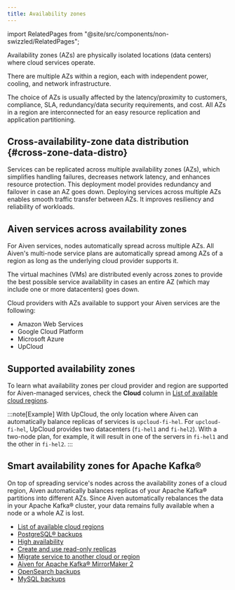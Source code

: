 ```yaml
---
title: Availability zones
---
```


import RelatedPages from "@site/src/components/non-swizzled/RelatedPages";

Availability zones (AZs) are physically isolated locations (data centers) where cloud services operate.

There are multiple AZs within a region, each with independent power, cooling, and network
infrastructure.

The choice of AZs is usually affected by the
latency/proximity to customers, compliance, SLA, redundancy/data
security requirements, and cost. All AZs in a region are interconnected
for an easy resource replication and application partitioning.

## Cross-availability-zone data distribution {#cross-zone-data-distro}

Services can be replicated across multiple availability zones (AZs),
which simplifies handling failures, decreases network latency, and
enhances resource protection. This deployment model provides redundancy
and failover in case an AZ goes down. Deploying services across multiple
AZs enables smooth traffic transfer between AZs. It improves resiliency
and reliability of workloads.

## Aiven services across availability zones

For Aiven services, nodes automatically spread across multiple
AZs. All Aiven's multi-node service plans are
automatically spread among AZs of a region as long as the underlying
cloud provider supports it.

<!-- vale off -->
The virtual machines (VMs) are distributed evenly across zones to
provide the best possible service availability in cases an entire AZ
(which may include one or more datacenters) goes down.
<!-- vale on -->

Cloud providers with AZs available to support your Aiven services are
the following:

-   Amazon Web Services
-   Google Cloud Platform
-   Microsoft Azure
-   UpCloud

## Supported availability zones

To learn what availability zones per cloud provider and region are supported for
Aiven-managed services, check the **Cloud** column in
[List of available cloud regions](/docs/platform/reference/list_of_clouds).

:::note[Example]
With UpCloud, the only location where Aiven can automatically balance
replicas of services is `upcloud-fi-hel`. For `upcloud-fi-hel`, UpCloud
provides two datacenters (`fi-hel1` and `fi-hel2`). With a two-node
plan, for example, it will result in one of the servers in `fi-hel1` and
the other in `fi-hel2`.
:::

## Smart availability zones for Apache Kafka®

On top of spreading service's nodes across the availability zones
of a cloud region, Aiven automatically balances replicas of your Apache
Kafka® partitions into different AZs. Since Aiven automatically
rebalances the data in your Apache Kafka® cluster, your data remains
fully available when a node or a whole AZ is lost.

<RelatedPages/>

-   [List of available cloud regions](/docs/platform/reference/list_of_clouds)
-   [PostgreSQL® backups](/docs/products/postgresql/concepts/pg-backups)
-   [High availability](/docs/products/postgresql/concepts/high-availability)
-   [Create and use read-only replicas](/docs/products/postgresql/howto/create-read-replica)
-   [Migrate service to another cloud or region](/docs/platform/howto/migrate-services-cloud-region)
-   [Aiven for Apache Kafka® MirrorMaker 2](/docs/products/kafka/kafka-mirrormaker)
-   [OpenSearch backups](/docs/products/opensearch/concepts/backups)
-   [MySQL backups](/docs/products/mysql/concepts/mysql-backups)
